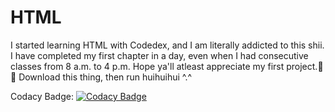 # HTML
I started learning HTML with Codedex, and I am literally addicted to this shii. I have completed my first chapter in a day, even when I had consecutive classes from 8 a.m. to 4 p.m. Hope ya'll atleast appreciate my first project.👺👾
Download this thing, then run huihuihui ^.^

Codacy Badge:
[![Codacy Badge](https://app.codacy.com/project/badge/Grade/d85c46b15b084690870b3c2955440189)](https://app.codacy.com/gh/isragelani/HTML/dashboard?utm_source=gh&utm_medium=referral&utm_content=&utm_campaign=Badge_grade)
